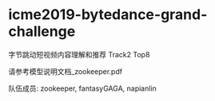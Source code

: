 # icme2019-bytedance-grand-challenge
字节跳动短视频内容理解和推荐 Track2 Top8

请参考模型说明文档_zookeeper.pdf

队伍成员: zookeeper, fantasyGAGA, napianlin

